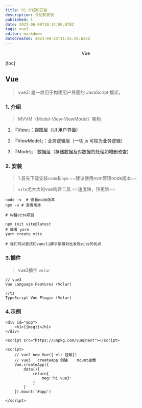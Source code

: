 ```yaml
---
title: 01.介绍和安装
description: 介绍和安装
published: 1
date: 2023-06-09T10:14:06.078Z
tags: vue3
editor: markdown
dateCreated: 2023-04-24T11:55:20.623Z
---
```


<center>Vue</center>

[toc]







## Vue

> vue3: 是一款用于构建用户界面的 JavaScript 框架。



### 1. 介绍

> MVVM（Model-View-ViewModel）架构

1. 『View』：视图层（UI 用户界面）

2. 『ViewModel』：业务逻辑层（一切 js 可视为业务逻辑）

3. 『Model』：数据层（存储数据及对数据的处理如增删改查）





### 2. 安装

> 1.首先下载安装`node`和`npm` ==建议使用nvm管理node版本==

> `vite`尤大大的vue构建工具   ==速度快，热更新==

```shell
node -v  # 查看node版本
npm -v # 查看版本

# 构建vite项目

npm init vite@latest  
# 或者 yarn 
yarn create vite 

# 我们可以尝试和vuecli脚手架做对比发现vite的优点
```



### 3.插件

> vue3插件 `volar`

```shell
// vue3
Vue Language Features (Volar)

//ts 
TypeScript Vue Plugin (Volar)
```



### 4.示例

```vue
<div id="app">
    <h1>{{msg}}</h1>
</div>

<script src="https://unpkg.com/vue@next"></script>

<script>
    // vue2 new Vue({ el: 挂载})
	// vue3   createApp 创建    mount挂载
    Vue.createApp({
        data(){
            return{
                meg:'hi vue3'
            }
        }
    }).mount('#app')

</script>
```

























